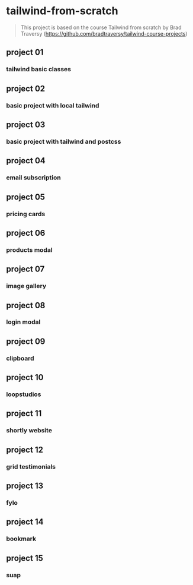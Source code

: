 # tailwind-from-scratch

> This project is based on the course Tailwind from scratch by Brad Traversy (https://github.com/bradtraversy/tailwind-course-projects)

## project 01

### tailwind basic classes

## project 02

### basic project with local tailwind

## project 03

### basic project with tailwind and postcss

## project 04

### email subscription

## project 05

### pricing cards

## project 06

### products modal

## project 07

### image gallery

## project 08

### login modal

## project 09

### clipboard

## project 10

### loopstudios

## project 11

### shortly website

## project 12

### grid testimonials

## project 13

### fylo

## project 14

### bookmark

## project 15

### suap
